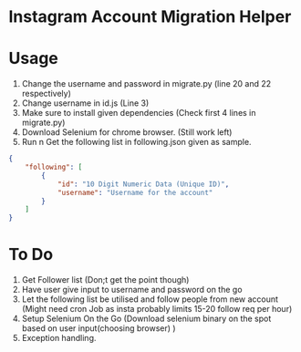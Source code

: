 # Instagram Account Migration Helper

# Usage

1. Change the username and password in migrate.py (line 20 and 22 respectively)
2. Change username in id.js (Line 3)
3. Make sure to install given dependencies (Check first 4 lines in migrate.py)
4. Download Selenium for chrome browser. (Still work left)
5. Run n Get the following list in following.json given as sample.

```JSON
{
	"following": [
		{
			"id": "10 Digit Numeric Data (Unique ID)",
			"username": "Username for the account"
		}
	]
}

```

# To Do

1. Get Follower list (Don;t get the point though)
2. Have user give input to username and password on the go
3. Let the following list be utilised and follow people from new account (Might need cron Job as insta probably limits 15-20 follow req per hour)
4. Setup Selenium On the Go (Download selenium binary on the spot based on user input(choosing browser) )
5. Exception handling.
